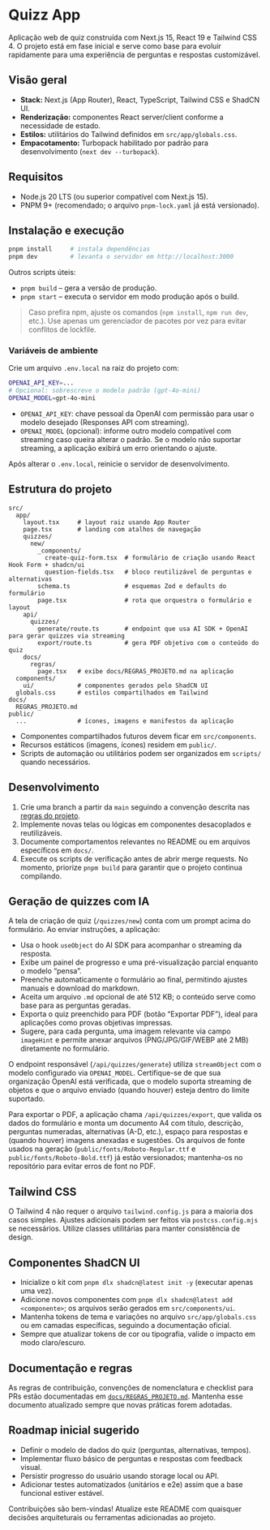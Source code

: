 # Quizz App

Aplicação web de quiz construída com Next.js 15, React 19 e Tailwind CSS 4. O projeto está em fase inicial e serve como base para evoluir rapidamente para uma experiência de perguntas e respostas customizável.

## Visão geral

- **Stack:** Next.js (App Router), React, TypeScript, Tailwind CSS e ShadCN UI.
- **Renderização:** componentes React server/client conforme a necessidade de estado.
- **Estilos:** utilitários do Tailwind definidos em `src/app/globals.css`.
- **Empacotamento:** Turbopack habilitado por padrão para desenvolvimento (`next dev --turbopack`).

## Requisitos

- Node.js 20 LTS (ou superior compatível com Next.js 15).
- PNPM 9+ (recomendado; o arquivo `pnpm-lock.yaml` já está versionado).

## Instalação e execução

```bash
pnpm install     # instala dependências
pnpm dev         # levanta o servidor em http://localhost:3000
```

Outros scripts úteis:

- `pnpm build` – gera a versão de produção.
- `pnpm start` – executa o servidor em modo produção após o build.

> Caso prefira npm, ajuste os comandos (`npm install`, `npm run dev`, etc.). Use apenas um gerenciador de pacotes por vez para evitar conflitos de lockfile.

### Variáveis de ambiente

Crie um arquivo `.env.local` na raiz do projeto com:

```bash
OPENAI_API_KEY=...
# Opcional: sobrescreve o modelo padrão (gpt-4o-mini)
OPENAI_MODEL=gpt-4o-mini
```

- `OPENAI_API_KEY`: chave pessoal da OpenAI com permissão para usar o modelo desejado (Responses API com streaming).
- `OPENAI_MODEL` (opcional): informe outro modelo compatível com streaming caso queira alterar o padrão. Se o modelo não suportar streaming, a aplicação exibirá um erro orientando o ajuste.

Após alterar o `.env.local`, reinicie o servidor de desenvolvimento.

## Estrutura do projeto

```
src/
  app/
    layout.tsx     # layout raiz usando App Router
    page.tsx       # landing com atalhos de navegação
    quizzes/
      new/
        _components/
          create-quiz-form.tsx  # formulário de criação usando React Hook Form + shadcn/ui
          question-fields.tsx   # bloco reutilizável de perguntas e alternativas
        schema.ts               # esquemas Zod e defaults do formulário
        page.tsx                # rota que orquestra o formulário e layout
    api/
      quizzes/
        generate/route.ts       # endpoint que usa AI SDK + OpenAI para gerar quizzes via streaming
        export/route.ts         # gera PDF objetivo com o conteúdo do quiz
    docs/
      regras/
        page.tsx   # exibe docs/REGRAS_PROJETO.md na aplicação
  components/
    ui/            # componentes gerados pelo ShadCN UI
  globals.css      # estilos compartilhados em Tailwind
docs/
  REGRAS_PROJETO.md
public/
  ...              # ícones, imagens e manifestos da aplicação
```

- Componentes compartilhados futuros devem ficar em `src/components`.
- Recursos estáticos (imagens, ícones) residem em `public/`.
- Scripts de automação ou utilitários podem ser organizados em `scripts/` quando necessários.

## Desenvolvimento

1. Crie uma branch a partir da `main` seguindo a convenção descrita nas [regras do projeto](docs/REGRAS_PROJETO.md).
2. Implemente novas telas ou lógicas em componentes desacoplados e reutilizáveis.
3. Documente comportamentos relevantes no README ou em arquivos específicos em `docs/`.
4. Execute os scripts de verificação antes de abrir merge requests. No momento, priorize `pnpm build` para garantir que o projeto continua compilando.

## Geração de quizzes com IA

A tela de criação de quiz (`/quizzes/new`) conta com um prompt acima do formulário. Ao enviar instruções, a aplicação:

- Usa o hook `useObject` do AI SDK para acompanhar o streaming da resposta.
- Exibe um painel de progresso e uma pré-visualização parcial enquanto o modelo “pensa”.
- Preenche automaticamente o formulário ao final, permitindo ajustes manuais e download do markdown.
- Aceita um arquivo `.md` opcional de até 512 KB; o conteúdo serve como base para as perguntas geradas.
- Exporta o quiz preenchido para PDF (botão “Exportar PDF”), ideal para aplicações como provas objetivas impressas.
- Sugere, para cada pergunta, uma imagem relevante via campo `imageHint` e permite anexar arquivos (PNG/JPG/GIF/WEBP até 2 MB) diretamente no formulário.

O endpoint responsável (`/api/quizzes/generate`) utiliza `streamObject` com o modelo configurado via `OPENAI_MODEL`. Certifique-se de que sua organização OpenAI está verificada, que o modelo suporta streaming de objetos e que o arquivo enviado (quando houver) esteja dentro do limite suportado.

Para exportar o PDF, a aplicação chama `/api/quizzes/export`, que valida os dados do formulário e monta um documento A4 com título, descrição, perguntas numeradas, alternativas (A-D, etc.), espaço para respostas e (quando houver) imagens anexadas e sugestões.
Os arquivos de fonte usados na geração (`public/fonts/Roboto-Regular.ttf` e `public/fonts/Roboto-Bold.ttf`) já estão versionados; mantenha-os no repositório para evitar erros de font no PDF.

## Tailwind CSS

O Tailwind 4 não requer o arquivo `tailwind.config.js` para a maioria dos casos simples. Ajustes adicionais podem ser feitos via `postcss.config.mjs` se necessários. Utilize classes utilitárias para manter consistência de design.

## Componentes ShadCN UI

- Inicialize o kit com `pnpm dlx shadcn@latest init -y` (executar apenas uma vez).
- Adicione novos componentes com `pnpm dlx shadcn@latest add <componente>`; os arquivos serão gerados em `src/components/ui`.
- Mantenha tokens de tema e variações no arquivo `src/app/globals.css` ou em camadas específicas, seguindo a documentação oficial.
- Sempre que atualizar tokens de cor ou tipografia, valide o impacto em modo claro/escuro.

## Documentação e regras

As regras de contribuição, convenções de nomenclatura e checklist para PRs estão documentadas em [`docs/REGRAS_PROJETO.md`](docs/REGRAS_PROJETO.md). Mantenha esse documento atualizado sempre que novas práticas forem adotadas.

## Roadmap inicial sugerido

- Definir o modelo de dados do quiz (perguntas, alternativas, tempos).
- Implementar fluxo básico de perguntas e respostas com feedback visual.
- Persistir progresso do usuário usando storage local ou API.
- Adicionar testes automatizados (unitários e e2e) assim que a base funcional estiver estável.

Contribuições são bem-vindas! Atualize este README com quaisquer decisões arquiteturais ou ferramentas adicionadas ao projeto.
